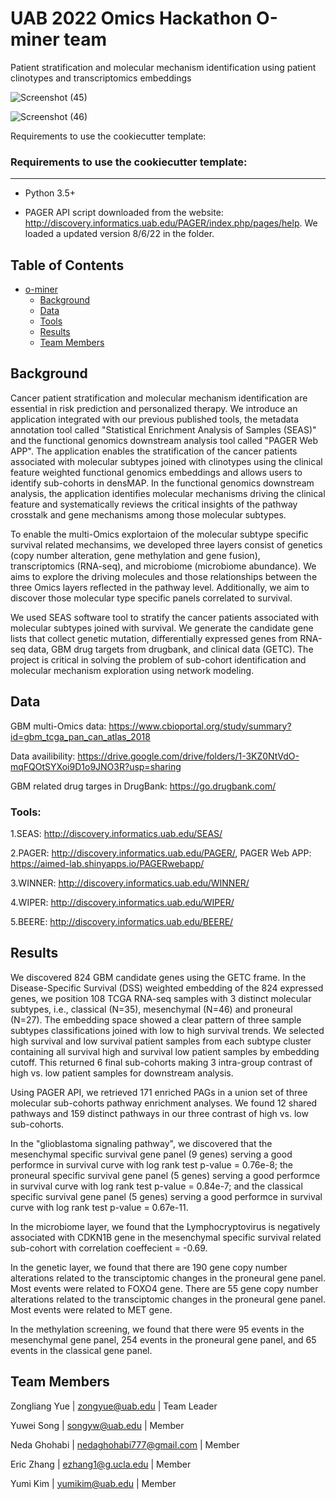 # UAB 2022 Omics Hackathon O-miner team

Patient stratification and molecular mechanism identification using patient clinotypes and transcriptomics embeddings



![Screenshot (45)](https://user-images.githubusercontent.com/89701701/183282400-835f77a0-ec7d-4769-afd0-d3557973747b.png)




![Screenshot (46)](https://user-images.githubusercontent.com/89701701/183282500-e0568e81-413d-410e-9234-51e83a2500f7.png)



Requirements to use the cookiecutter template:

### Requirements to use the cookiecutter template:
-----------
 
 - Python 3.5+
 
 - PAGER API script downloaded from the website: http://discovery.informatics.uab.edu/PAGER/index.php/pages/help. We loaded a updated version 8/6/22 in the folder.
 
## Table of Contents
- [o-miner](#o-miner)
    - [Background](#background)
    - [Data](#data)
    - [Tools](#tools)
    - [Results](#results)
    - [Team Members](#team-members)
	
## Background

Cancer patient stratification and molecular mechanism identification are essential in risk prediction and personalized therapy. We introduce an application integrated with our previous published tools, the metadata annotation tool called "Statistical Enrichment Analysis of Samples (SEAS)" and the functional genomics downstream analysis tool called "PAGER Web APP". The application enables the stratification of the cancer patients associated with molecular subtypes joined with clinotypes using the clinical feature weighted functional genomics embeddings and allows users to identify sub-cohorts in densMAP. In the functional genomics downstream analysis, the application identifies molecular mechanisms driving the clinical feature and systematically reviews the critical insights of the pathway crosstalk and gene mechanisms among those molecular subtypes.

To enable the multi-Omics explortaion of the molecular subtype specific survival related mechansims, we developed three layers consist of genetics (copy number alteration, gene methylation and gene fusion), transcriptomics (RNA-seq), and microbiome (microbiome abundance). We aims to explore the driving molecules and those relationships between the three Omics layers reflected in the pathway level. Additionally, we aim to discover those molecular type specific panels correlated to survival.

We used SEAS software tool to stratify the cancer patients associated with molecular subtypes joined with survival. We generate the candidate gene lists that collect genetic mutation, differentially expressed genes from RNA-seq data, GBM drug targets from drugbank, and clinical data (GETC).
The project is critical in solving the problem of sub-cohort identification and molecular mechanism exploration using network modeling. 

## Data

GBM multi-Omics data: https://www.cbioportal.org/study/summary?id=gbm_tcga_pan_can_atlas_2018

Data availibility: https://drive.google.com/drive/folders/1-3KZ0NtVdO-mqFQOtSYXoi9D1o9JNO3R?usp=sharing

GBM related drug targes in DrugBank: 
https://go.drugbank.com/

### Tools:

1.SEAS: http://discovery.informatics.uab.edu/SEAS/

2.PAGER: http://discovery.informatics.uab.edu/PAGER/,  PAGER Web APP: https://aimed-lab.shinyapps.io/PAGERwebapp/

3.WINNER: http://discovery.informatics.uab.edu/WINNER/

4.WIPER: http://discovery.informatics.uab.edu/WIPER/

5.BEERE: http://discovery.informatics.uab.edu/BEERE/

## Results

We discovered 824 GBM candidate genes using the GETC frame. In the Disease-Specific Survival (DSS) weighted embedding of the 824 expressed genes, we position 108 TCGA RNA-seq samples with 3 distinct molecular subtypes, i.e., classical (N=35), mesenchymal (N=46) and proneural (N=27). The embedding space showed a clear pattern of three sample subtypes classifications joined with low to high survival trends. We selected high survival and low survival patient samples from each subtype cluster containing all survival high and survival low patient samples by embedding cutoff. This returned 6 final sub-cohorts making 3 intra-group contrast of high vs. low patient samples for downstream analysis. 

Using PAGER API, we retrieved 171 enriched PAGs in a union set of three molecular sub-cohorts pathway enrichment analyses. We found 12 shared pathways and 159 distinct pathways in our three contrast of high vs. low sub-cohorts.  

In the "glioblastoma signaling pathway", we discovered that the mesenchymal specific survival gene panel (9 genes) serving a good performce in survival curve with log rank test p-value = 0.76e-8; the proneural specific survival gene panel (5 genes) serving a good performce in survival curve with log rank test p-value = 0.84e-7; and the classical specific survival gene panel (5 genes) serving a good performce in survival curve with log rank test p-value = 0.67e-11.

In the microbiome layer, we found that the Lymphocryptovirus is negatively associated with CDKN1B gene in the mesenchymal specific survival related sub-cohort with correlation coeffecient = -0.69. 

In the genetic layer, we found that there are 190 gene copy number alterations related to the transciptomic changes in the proneural gene panel. Most events were related to FOXO4 gene. There are 55 gene copy number alterations related to  the transciptomic changes in the proneural gene panel. Most events were related to  MET gene.

In the methylation screening, we found that there were 95 events in the mesenchymal gene panel, 254 events in the proneural gene panel, and 65 events in the classical gene panel.

## Team Members

Zongliang Yue | zongyue@uab.edu | Team Leader  

Yuwei Song | songyw@uab.edu | Member

Neda Ghohabi | nedaghohabi777@gmail.com | Member

Eric Zhang | ezhang1@g.ucla.edu | Member

Yumi Kim | yumikim@uab.edu | Member

